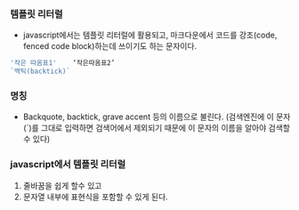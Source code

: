 ### 템플릿 리터럴
- javascript에서는 템플릿 리터럴에 활용되고, 마크다운에서 코드를 강조(code, fenced code block)하는데 쓰이기도 하는 문자이다.
~~~ javascript
'작은 따옴표1'    ‘작은따옴표2’ 
`백틱(backtick)`
~~~

### 명칭
- Backquote, backtick, grave accent 등의 이름으로 불린다. (검색엔진에 이 문자(`)를 그대로 입력하면 검색어에서 제외되기 때문에 이 문자의 이름을 알아야 검색할수 있다)


### javascript에서 템플릿 리터럴
1. 줄바꿈을 쉽게 할수 있고
2. 문자열 내부에 표현식을 포함할 수 있게 된다.
